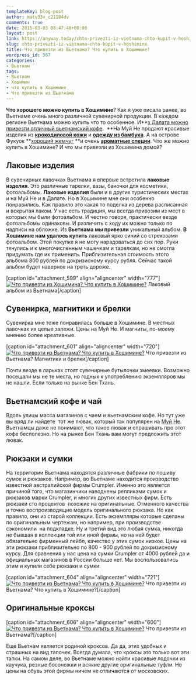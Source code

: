 ```yaml
---
templateKey: blog-post
author: matv33v_c21184dv
comments: true
date: 2015-03-03 08:47:48+00:00
layout: post
link: https://anyway.today/chto-privezti-iz-vietnama-chto-kupit-v-hoshimine/
slug: chto-privezti-iz-vietnama-chto-kupit-v-hoshimine
title: Что привезти из Вьетнама? Что купить в Хошимине?
wordpress_id: 567
categories:
- Вьетнам
tags:
- Вьетнам
- Хошимин
- что купить в Хошимине
- Что привезти из Вьетнама
---
```


**Что хорошего можно купить в Хошимине**? Как я уже писала ранее, во Вьетнаме очень много различной сувенирной продукции. В каждом регионе Вьетнама можно купить что то особенное. И**[з Далата можно привезти отличный вьетнамский кофе](http://anyway.today/chto-privezti-iz-vietnаma-gde-luchshe-pokupat-vietnamskii-kofe).  **На Муй Не продают красивые изделия из **[крокодиловой кожи](%20http://anyway.today/chto-privezti-izvietnama-muine/)** и **[одежду из бамбука](%20http://anyway.today/chto-privezti-izvietnama-muine/)**. А на острове Фукуок **[хороший жемчуг](http://anyway.today/chto-privezti-iz-vietnama-fukuok) **и очень **[ароматные специи](http://anyway.today/chto-privezti-iz-vietnama-fukuok)**. Что же можно купить в Хошимине? И что мы привезли из Хошимина домой?


<!-- more -->


## **Лаковые изделия**




В сувенирных лавочках Вьетнама я впервые встретила **лаковые изделия**. Это различные тарелки, вазы, баночки для косметики, фотоальбомы. **Лаковые изделия** были и в других туристических местах и на Муй Не и в Далате. Но в Хошимине мне они особенно понравились. Как правило это какая то поделка из дерева расписанная и вскрытая лаком. У нас есть традиция, мы всегда привозим из мест в которых мы были фотоальбом. И честно говоря, практически везде фотоальбомы одинаковы. И различить с ходу их можно только по надписи на обложке. Из **Вьетнама мы привезли** уникальный альбом. **В Хошимине нам удалось купить** лаковый ярко синий со стрекозами фотоальбом. Этой покупке я не могу нарадоваться до сих пор. Руки тянулись и к многочисленным чашечкам и тарелкам, но не смогла придумать где их применить. Приблизительная стоимость этого альбома 800 рублей по докризисному курсу рубля. Сейчас такой альбом будет наверное на треть дороже.




[caption id="attachment_599" align="aligncenter" width="777"][![Что привезти из Хошимина? Что купить в Хошимине?](http://anyway.today/wp-content/uploads/2015/02/album-vietnam-1024x610.jpg)](http://anyway.today/wp-content/uploads/2015/02/album-vietnam.jpg) Лаковый альбом из Вьетнама[/caption]


## Сувенирка, магнитики и брелки


Сувенирка мне тоже понравилась больше в Хошимине. В местных лавочках их целые залежи. Цены на Муй Не. И магниты, по-моему мнению более креативные.

[caption id="attachment_601" align="aligncenter" width="720"][![Что привезти из Вьетнама? Что купить в Хошимине?](http://anyway.today/wp-content/uploads/2015/02/MG_7200.jpg)](http://anyway.today/wp-content/uploads/2015/02/MG_7200.jpg) Что привезти из Вьетнама? Магнитики и брелки[/caption]

Почти везде в ларьках стоят сувенирные бутылочки змеевки. Возможно посещали мы не те места, но годных к употреблению экземпляров мы не нашли. Если только на рынке Бен Тхань.


## Вьетнамский кофе и чай




Вдоль улицы масса магазинов с чаем и вьетнамским кофе. Но тут уже вы вряд ли найдете  тот же лювак, который так популярен на [Муй Не](http://anyway.today/chto-privezti-iz-vietnаma-gde-luchshe-pokupat-vietnamskii-kofe).  Вьетнамцы даже не понимают, что такое лювак и спрашивать про этот кофе бесполезно. Но на рынке Бен Тхань вам могут предложить этот лювак.





## Рюкзаки и сумки




На территории Вьетнама находятся различные фабрики по пошиву сумок и рюкзаков. Например, во Вьетнаме находится производство известной австралийской фирмы Crumpler. Именно это является причиной того, что магазинчики наводнены репликами сумок и рюкзаков марки Crumpler, и многих других известных фирм. Есть рюкзаки сто процентов  похожие на оригинальные. Отменного качества и точно воспроизводящие модель оригинального рюкзака. Но как правило, они из старой коллекции. Есть экземпляры которые сделаны по оригинальным чертежам, но например, при производстве сэкономили  на подкладке. Ну и третий вид это любая сумка, никогда не бывшая в коллекции той или иной фирмы, но на ней будет обязательно фирменный лейбл, качество у этих сумок низкое. Цены на эти рюкзаки приблизительно по 800 - 900 рублей по докризисному курсу. Для сравнения у нас цена на сумки Crumpler от 4000 рублей да и официальных магазинов в России больше нет. Мы воспользовались этим и купили себе рюкзаки и сумки.




[caption id="attachment_604" align="aligncenter" width="721"][![Что привезти из Вьетнама? Что купить в Хошимине?](http://anyway.today/wp-content/uploads/2015/02/sumki-crumpler-1024x768.jpg)](http://anyway.today/wp-content/uploads/2015/02/sumki-crumpler.jpg) Что привезти из Вьетнама? Что купить в Хошимине?[/caption]


## Оригинальные кроксы


[caption id="attachment_606" align="aligncenter" width="600"][![Что привезти из Вьетнама? Что купить в Хошимине?](http://anyway.today/wp-content/uploads/2015/02/croksi.jpg)](http://anyway.today/wp-content/uploads/2015/02/croksi.jpg) Что привезти из Вьетнама?[/caption]


Еще Вьетнам является родиной кроксов. Да да, этих удобных и страшных на вид тапочек. Всегда думала, что кроксы это только вот эти тапки. На самом деле, во Вьетнаме можно найти красивые лодочки из каучука, резные босоножки и всякие другие оригинальные туфли. Но цены на обувь этой фирмы ничем не отличаются от московских.
